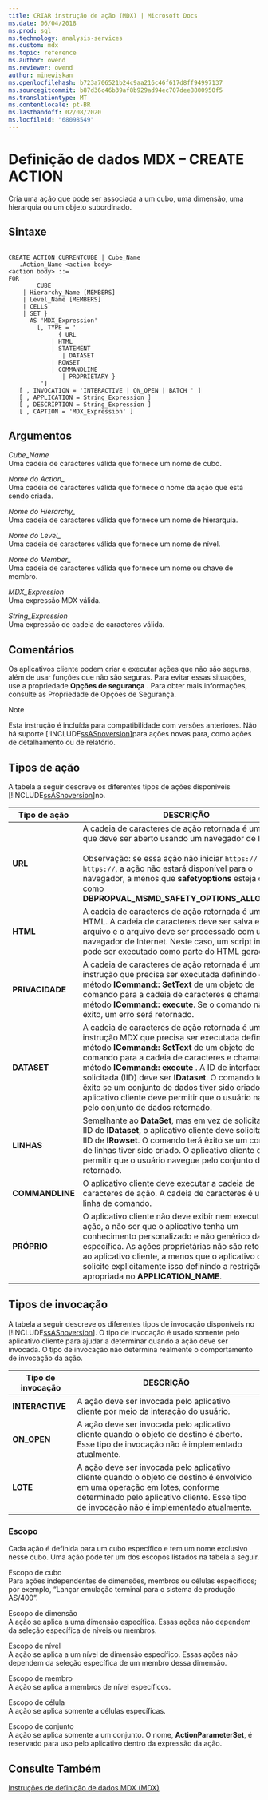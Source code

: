 ```yaml
---
title: CRIAR instrução de ação (MDX) | Microsoft Docs
ms.date: 06/04/2018
ms.prod: sql
ms.technology: analysis-services
ms.custom: mdx
ms.topic: reference
ms.author: owend
ms.reviewer: owend
author: minewiskan
ms.openlocfilehash: b723a706521b24c9aa216c46f617d8ff94997137
ms.sourcegitcommit: b87d36c46b39af8b929ad94ec707dee8800950f5
ms.translationtype: MT
ms.contentlocale: pt-BR
ms.lasthandoff: 02/08/2020
ms.locfileid: "68098549"
---
```

# <a name="mdx-data-definition---create-action"></a>Definição de dados MDX – CREATE ACTION


  Cria uma ação que pode ser associada a um cubo, uma dimensão, uma hierarquia ou um objeto subordinado.  
  
## <a name="syntax"></a>Sintaxe  
  
```  
  
CREATE ACTION CURRENTCUBE | Cube_Name  
   .Action_Name <action body>  
<action body> ::=   
FOR   
        CUBE   
    | Hierarchy_Name [MEMBERS]   
    | Level_Name [MEMBERS]   
    | CELLS   
    | SET }   
      AS 'MDX_Expression'   
        [, TYPE = '  
              { URL   
            | HTML   
            | STATEMENT   
               | DATASET   
            | ROWSET   
            | COMMANDLINE   
               | PROPRIETARY }   
         ']  
   [ , INVOCATION = 'INTERACTIVE | ON_OPEN | BATCH ' ]  
   [ , APPLICATION = String_Expression ]  
   [ , DESCRIPTION = String_Expression ]  
   [ , CAPTION = 'MDX_Expression' ]  
```  
  
## <a name="arguments"></a>Argumentos  
 *Cube_Name*  
 Uma cadeia de caracteres válida que fornece um nome de cubo.  
  
 *Nome do Action_*  
 Uma cadeia de caracteres válida que fornece o nome da ação que está sendo criada.  
  
 *Nome do Hierarchy_*  
 Uma cadeia de caracteres válida que fornece um nome de hierarquia.  
  
 *Nome do Level_*  
 Uma cadeia de caracteres válida que fornece um nome de nível.  
  
 *Nome do Member_*  
 Uma cadeia de caracteres válida que fornece um nome ou chave de membro.  
  
 *MDX_Expression*  
 Uma expressão MDX válida.  
  
 *String_Expression*  
 Uma expressão de cadeia de caracteres válida.  
  
## <a name="remarks"></a>Comentários  
 Os aplicativos cliente podem criar e executar ações que não são seguras, além de usar funções que não são seguras. Para evitar essas situações, use a propriedade **Opções de segurança** . Para obter mais informações, consulte as Propriedade de Opções de Segurança.  
  
> [!NOTE]  
>  Esta instrução é incluída para compatibilidade com versões anteriores. Não há suporte [!INCLUDE[ssASnoversion](../includes/ssasnoversion-md.md)]para ações novas para, como ações de detalhamento ou de relatório.  
  
## <a name="action-types"></a>Tipos de ação  
 A tabela a seguir descreve os diferentes tipos de ações disponíveis [!INCLUDE[ssASnoversion](../includes/ssasnoversion-md.md)]no.  
  
|Tipo de ação|DESCRIÇÃO|  
|-----------------|-----------------|  
|**URL**|A cadeia de caracteres de ação retornada é uma URL que deve ser aberto usando um navegador de Internet.<br /><br /> Observação: se essa ação não iniciar `https://` com ou `https://`, a ação não estará disponível para o navegador, a menos que **safetyoptions** esteja definido como **DBPROPVAL_MSMD_SAFETY_OPTIONS_ALLOW_ALL**.|  
|**HTML**|A cadeia de caracteres de ação retornada é um script HTML. A cadeia de caracteres deve ser salva em um arquivo e o arquivo deve ser processado com um navegador de Internet. Neste caso, um script inteiro pode ser executado como parte do HTML gerado.|  
|**PRIVACIDADE**|A cadeia de caracteres de ação retornada é uma instrução que precisa ser executada definindo o método **ICommand:: SetText** de um objeto de comando para a cadeia de caracteres e chamando o método **ICommand:: execute**. Se o comando não tiver êxito, um erro será retornado.|  
|**DATASET**|A cadeia de caracteres de ação retornada é uma instrução MDX que precisa ser executada definindo o método **ICommand:: SetText** de um objeto de comando para a cadeia de caracteres e chamando o método **ICommand:: execute** . A ID de interface solicitada (IID) deve ser **IDataset**. O comando terá êxito se um conjunto de dados tiver sido criado. O aplicativo cliente deve permitir que o usuário navegue pelo conjunto de dados retornado.|  
|**LINHAS**|Semelhante ao **DataSet**, mas em vez de solicitar um IID de **IDataset**, o aplicativo cliente deve solicitar um IID de **IRowset**. O comando terá êxito se um conjunto de linhas tiver sido criado. O aplicativo cliente deve permitir que o usuário navegue pelo conjunto de linhas retornado.|  
|**COMMANDLINE**|O aplicativo cliente deve executar a cadeia de caracteres de ação. A cadeia de caracteres é uma linha de comando.|  
|**PRÓPRIO**|O aplicativo cliente não deve exibir nem executar a ação, a não ser que o aplicativo tenha um conhecimento personalizado e não genérico da ação específica. As ações proprietárias não são retornadas ao aplicativo cliente, a menos que o aplicativo cliente solicite explicitamente isso definindo a restrição apropriada no **APPLICATION_NAME**.|  
  
## <a name="invocation-types"></a>Tipos de invocação  
 A tabela a seguir descreve os diferentes tipos de invocação disponíveis no [!INCLUDE[ssASnoversion](../includes/ssasnoversion-md.md)]. O tipo de invocação é usado somente pelo aplicativo cliente para ajudar a determinar quando a ação deve ser invocada. O tipo de invocação não determina realmente o comportamento de invocação da ação.  
  
|Tipo de invocação|DESCRIÇÃO|  
|---------------------|-----------------|  
|**INTERACTIVE**|A ação deve ser invocada pelo aplicativo cliente por meio da interação do usuário.|  
|**ON_OPEN**|A ação deve ser invocada pelo aplicativo cliente quando o objeto de destino é aberto. Esse tipo de invocação não é implementado atualmente.|  
|**LOTE**|A ação deve ser invocada pelo aplicativo cliente quando o objeto de destino é envolvido em uma operação em lotes, conforme determinado pelo aplicativo cliente. Esse tipo de invocação não é implementado atualmente.|  
  
### <a name="scope"></a>Escopo  
 Cada ação é definida para um cubo específico e tem um nome exclusivo nesse cubo. Uma ação pode ter um dos escopos listados na tabela a seguir.  
  
 Escopo de cubo  
 Para ações independentes de dimensões, membros ou células específicos; por exemplo, “Lançar emulação terminal para o sistema de produção AS/400”.  
  
 Escopo de dimensão  
 A ação se aplica a uma dimensão específica. Essas ações não dependem da seleção específica de níveis ou membros.  
  
 Escopo de nível  
 A ação se aplica a um nível de dimensão específico. Essas ações não dependem da seleção específica de um membro dessa dimensão.  
  
 Escopo de membro  
 A ação se aplica a membros de nível específicos.  
  
 Escopo de célula  
 A ação se aplica somente a células específicas.  
  
 Escopo de conjunto  
 A ação se aplica somente a um conjunto. O nome, **ActionParameterSet**, é reservado para uso pelo aplicativo dentro da expressão da ação.  
  
## <a name="see-also"></a>Consulte Também  
 [Instruções de definição de dados MDX &#40;MDX&#41;](../mdx/mdx-data-definition-statements-mdx.md)  
  
  
